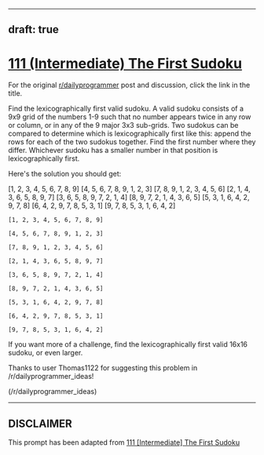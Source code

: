 ---
draft: true
----

# [111 (Intermediate) The First Sudoku](https://www.reddit.com/r/dailyprogrammer/comments/12qi97/1162012_challenge_111_intermediate_the_first/)

For the original [r/dailyprogrammer](https://www.reddit.com/r/dailyprogrammer/) post and discussion, click the link in the title.

Find the lexicographically first valid sudoku. A valid sudoku consists of a 9x9 grid of the numbers 1-9 such that no number appears twice in any row or column, or in any of the 9 major 3x3 sub-grids. Two sudokus can be compared to determine which is lexicographically first like this: append the rows for each of the two sudokus together. Find the first number where they differ. Whichever sudoku has a smaller number in that position is lexicographically first.

Here's the solution you should get:

[1, 2, 3, 4, 5, 6, 7, 8, 9]
[4, 5, 6, 7, 8, 9, 1, 2, 3]
[7, 8, 9, 1, 2, 3, 4, 5, 6]
[2, 1, 4, 3, 6, 5, 8, 9, 7]
[3, 6, 5, 8, 9, 7, 2, 1, 4]
[8, 9, 7, 2, 1, 4, 3, 6, 5]
[5, 3, 1, 6, 4, 2, 9, 7, 8]
[6, 4, 2, 9, 7, 8, 5, 3, 1]
[9, 7, 8, 5, 3, 1, 6, 4, 2] 


```
[1, 2, 3, 4, 5, 6, 7, 8, 9]
```

```
[4, 5, 6, 7, 8, 9, 1, 2, 3]
```

```
[7, 8, 9, 1, 2, 3, 4, 5, 6]
```

```
[2, 1, 4, 3, 6, 5, 8, 9, 7]
```

```
[3, 6, 5, 8, 9, 7, 2, 1, 4]
```

```
[8, 9, 7, 2, 1, 4, 3, 6, 5]
```

```
[5, 3, 1, 6, 4, 2, 9, 7, 8]
```

```
[6, 4, 2, 9, 7, 8, 5, 3, 1]
```

```
[9, 7, 8, 5, 3, 1, 6, 4, 2]
```
If you want more of a challenge, find the lexicographically first valid 16x16 sudoku, or even larger.

Thanks to user Thomas1122 for suggesting this problem in /r/dailyprogrammer_ideas!

(/r/dailyprogrammer_ideas)

----
## **DISCLAIMER**
This prompt has been adapted from [111 [Intermediate] The First Sudoku](https://www.reddit.com/r/dailyprogrammer/comments/12qi97/1162012_challenge_111_intermediate_the_first/
)
